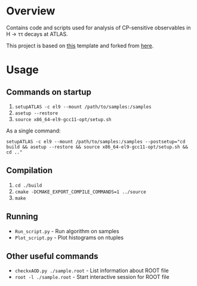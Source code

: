 # Overview

Contains code and scripts used for analysis of CP-sensitive observables in H -> ττ decays at ATLAS. 

This project is based on [this](https://atlassoftwaredocs.web.cern.ch/analysis-software/AnalysisSWTutorial/) template and forked from [here](https://gitlab.cern.ch/atlas-analysis-sw-tutorial/MyAnalysis).

# Usage

## Commands on startup

1. `setupATLAS -c el9 --mount /path/to/samples:/samples`
2. `asetup --restore`
3. `source x86_64-el9-gcc11-opt/setup.sh`

As a single command:

`setupATLAS -c el9 --mount /path/to/samples:/samples --postsetup="cd build && asetup --restore && source x86_64-el9-gcc11-opt/setup.sh && cd .."`

## Compilation

1. `cd ./build`
2. `cmake -DCMAKE_EXPORT_COMPILE_COMMANDS=1 ../source`
3. `make`

## Running
- `Run_script.py` - Run algorithm on samples
- `Plot_script.py` - Plot histograms on ntuples

## Other useful commands
- `checkxAOD.py ./sample.root` - List information about ROOT file
- `root -l ./sample.root` - Start interactive session for ROOT file

